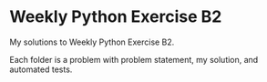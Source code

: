 # Weekly Python Exercise B2

My solutions to Weekly Python Exercise B2.

Each folder is a problem with problem statement, my solution, and automated tests.
